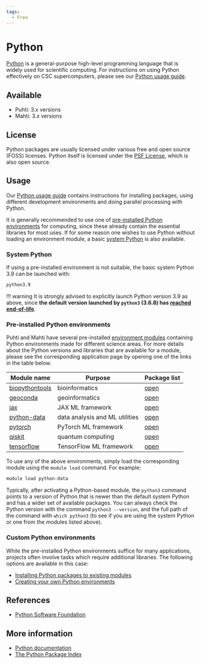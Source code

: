 ```yaml
---
tags:
  - Free
---
```


# Python

[Python](https://www.python.org/) is a general-purpose high-level
programming language that is widely used for scientific computing.
For instructions on using Python effectively on CSC supercomputers,
please see our
[Python usage guide](../support/tutorials/python-usage-guide.md).

## Available

* Puhti: 3.x versions
* Mahti: 3.x versions

## License

Python packages are usually licensed under various free and open source (FOSS)
licenses. Python itself is licensed under the
[PSF License](https://docs.python.org/3/license.html), which is also open source.

## Usage

Our
[Python usage guide](../support/tutorials/python-usage-guide.md)
contains instructions for installing packages,
using different development environments and doing parallel processing
with Python.

It is generally recommended to use one of
[pre-installed Python environments](./python.md#pre-installed-python-environments)
for computing,
since these already contain the essential libraries for most uses.
If for some reason one wishes to use Python without loading an environment
module, a
basic
[system Python](python.md#system-python)
is also available.

### System Python

If using a pre-installed environment is not suitable,
the basic system Python 3.9 can be launched with:

```bash
python3.9
```

!!! warning
    It is strongly advised to explicitly launch Python version 3.9 as
    above, since **the default version launched by `python3` (3.6.8) has
    [reached end-of-life](https://devguide.python.org/versions/)**.

### Pre-installed Python environments

Puhti and Mahti have several pre-installed
[environment modules](../computing/modules.md) containing
Python environments made for different science areas.
For more details about the Python versions and libraries that are available
for a module, please see the corresponding application page by opening
one of the links in the table below.

| Module name | Purpose | Package list |
|-|-|-|
| [biopythontools](biopython.md) | bioinformatics | [open](https://a3s.fi/python-pkg-lists/biopythontools.txt) |
| [geoconda](geoconda.md) | geoinformatics | [open](https://a3s.fi/python-pkg-lists/geoconda.txt) |
| [jax](jax.md) | JAX ML framework | [open](https://a3s.fi/python-pkg-lists/jax.txt) |
| [python-data](python-data.md) | data analysis and ML utilities | [open](https://a3s.fi/python-pkg-lists/python-data.txt) |
| [pytorch](pytorch.md) | PyTorch ML framework | [open](https://a3s.fi/python-pkg-lists/pytorch.txt) |
| [qiskit](qiskit.md) | quantum computing | [open](https://a3s.fi/python-pkg-lists/qiskit.txt) |
| [tensorflow](tensorflow.md) | TensorFlow ML framework | [open](https://a3s.fi/python-pkg-lists/tensorflow.txt) |

To use any of the above environments, simply load the corresponding module
using the `module load` command.
For example:

```bash
module load python-data
```

Typically, after activating a Python-based module, the `python3` command points
to a version of Python that is newer than the default system Python and has a
wider set of available packages. You can always check the Python version
with the command `python3 --version`, and the full path of the command with
`which python3` (to see if you are using the system Python or one from the
modules listed above).

### Custom Python environments

While the pre-installed Python environments suffice for many applications,
projects often involve tasks which require additional libraries.
The following options are available in this case:

* [Installing Python packages to existing modules](../support/tutorials/python-usage-guide.md#installing-python-packages-to-existing-modules)
* [Creating your own Python environments](../support/tutorials/python-usage-guide.md#creating-your-own-python-environments)

## References

* [Python Software Foundation](https://www.python.org/psf-landing/)

## More information

* [Python documentation](https://docs.python.org/3/)
* [The Python Package Index](https://pypi.org/)
